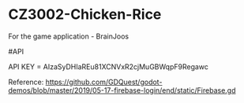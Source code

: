 # CZ3002-Chicken-Rice
For the game application - BrainJoos

#API 

API KEY = AIzaSyDHIaREu81XCNVxR2cjMuGBWqpF9Regawc

Reference: 
https://github.com/GDQuest/godot-demos/blob/master/2019/05-17-firebase-login/end/static/Firebase.gd
